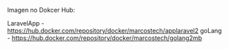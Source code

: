 Imagen no Dokcer Hub: 

LaravelApp -    https://hub.docker.com/repository/docker/marcostech/applaravel2
goLang -        https://hub.docker.com/repository/docker/marcostech/golang2mb